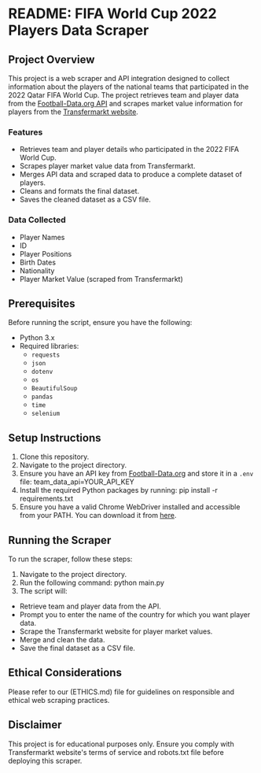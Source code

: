 # README: FIFA World Cup 2022 Players Data Scraper

## Project Overview
This project is a web scraper and API integration designed to collect information about the players of the national teams that participated in the 2022 Qatar FIFA World Cup. The project retrieves team and player data from the [Football-Data.org API](https://www.football-data.org) and scrapes market value information for players from the [Transfermarkt website](https://www.transfermarkt.com).

### Features
- Retrieves team and player details who participated in the 2022 FIFA World Cup.
- Scrapes player market value data from Transfermarkt.
- Merges API data and scraped data to produce a complete dataset of players.
- Cleans and formats the final dataset.
- Saves the cleaned dataset as a CSV file.

### Data Collected
- Player Names
- ID
- Player Positions
- Birth Dates
- Nationality
- Player Market Value (scraped from Transfermarkt)

## Prerequisites
Before running the script, ensure you have the following:

- Python 3.x
- Required libraries:
  - `requests`
  - `json`
  - `dotenv`
  - `os`
  - `BeautifulSoup`
  - `pandas`
  - `time`
  - `selenium`

## Setup Instructions
1. Clone this repository.
2. Navigate to the project directory.
3. Ensure you have an API key from [Football-Data.org](https://www.football-data.org) and store it in a `.env` file: team_data_api=YOUR_API_KEY
4. Install the required Python packages by running: pip install -r requirements.txt
5. Ensure you have a valid Chrome WebDriver installed and accessible from your PATH. You can download it from [here](https://chromedriver.chromium.org/downloads).

## Running the Scraper
To run the scraper, follow these steps:
1. Navigate to the project directory.
2. Run the following command: python main.py
3. The script will:
- Retrieve team and player data from the API.
- Prompt you to enter the name of the country for which you want player data.
- Scrape the Transfermarkt website for player market values.
- Merge and clean the data.
- Save the final dataset as a CSV file.

## Ethical Considerations

Please refer to our (ETHICS.md) file for guidelines on responsible and ethical web scraping practices.

## Disclaimer

This project is for educational purposes only. Ensure you comply with Transfermarkt website's terms of service and robots.txt file before deploying this scraper.



